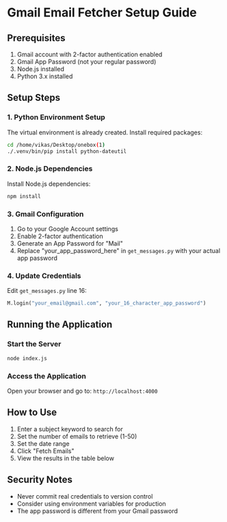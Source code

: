 # Gmail Email Fetcher Setup Guide

## Prerequisites
1. Gmail account with 2-factor authentication enabled
2. Gmail App Password (not your regular password)
3. Node.js installed
4. Python 3.x installed

## Setup Steps

### 1. Python Environment Setup
The virtual environment is already created. Install required packages:
```bash
cd /home/vikas/Desktop/onebox(1)
./.venv/bin/pip install python-dateutil
```

### 2. Node.js Dependencies
Install Node.js dependencies:
```bash
npm install
```

### 3. Gmail Configuration
1. Go to your Google Account settings
2. Enable 2-factor authentication
3. Generate an App Password for "Mail"
4. Replace "your_app_password_here" in `get_messages.py` with your actual app password

### 4. Update Credentials
Edit `get_messages.py` line 16:
```python
M.login("your_email@gmail.com", "your_16_character_app_password")
```

## Running the Application

### Start the Server
```bash
node index.js
```

### Access the Application
Open your browser and go to: `http://localhost:4000`

## How to Use
1. Enter a subject keyword to search for
2. Set the number of emails to retrieve (1-50)
3. Set the date range
4. Click "Fetch Emails"
5. View the results in the table below

## Security Notes
- Never commit real credentials to version control
- Consider using environment variables for production
- The app password is different from your Gmail password
